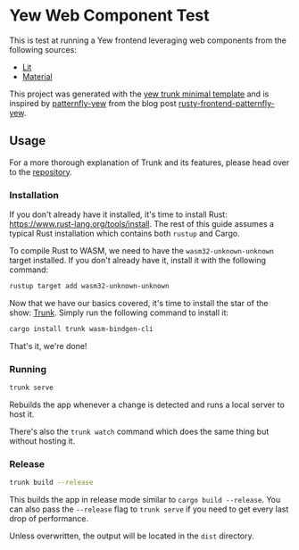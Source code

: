 # Yew Web Component Test

This is test at running a Yew frontend leveraging web components from the following sources:

- [Lit](https://lit.dev/)
- [Material](https://material-components.github.io/material-components-web-catalog/#/)

This project was generated with the [yew trunk minimal template](https://github.com/yewstack/yew-trunk-minimal-template) and is inspired by [patternfly-yew](https://github.com/ctron/patternfly-yew) from the blog post [rusty-frontend-patternfly-yew](https://dentrassi.de/2021/01/08/rusty-frontend-patternfly-yew).

## Usage

For a more thorough explanation of Trunk and its features, please head over to the [repository][trunk].

### Installation

If you don't already have it installed, it's time to install Rust: <https://www.rust-lang.org/tools/install>.
The rest of this guide assumes a typical Rust installation which contains both `rustup` and Cargo.

To compile Rust to WASM, we need to have the `wasm32-unknown-unknown` target installed.
If you don't already have it, install it with the following command:

```bash
rustup target add wasm32-unknown-unknown
```

Now that we have our basics covered, it's time to install the star of the show: [Trunk].
Simply run the following command to install it:

```bash
cargo install trunk wasm-bindgen-cli
```

That's it, we're done!

### Running

```bash
trunk serve
```

Rebuilds the app whenever a change is detected and runs a local server to host it.

There's also the `trunk watch` command which does the same thing but without hosting it.

### Release

```bash
trunk build --release
```

This builds the app in release mode similar to `cargo build --release`.
You can also pass the `--release` flag to `trunk serve` if you need to get every last drop of performance.

Unless overwritten, the output will be located in the `dist` directory.

[trunk]: https://github.com/thedodd/trunk
